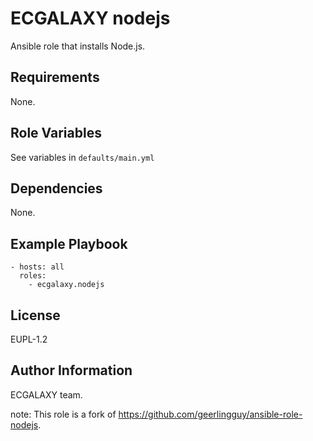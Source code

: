 ECGALAXY nodejs
=======================

Ansible role that installs Node.js.

Requirements
------------

None.

Role Variables
--------------

See variables in `defaults/main.yml`

Dependencies
------------

None.

Example Playbook
----------------

    - hosts: all
      roles:
        - ecgalaxy.nodejs

License
-------

EUPL-1.2

Author Information
------------------

ECGALAXY team.

note: This role is a fork of https://github.com/geerlingguy/ansible-role-nodejs.

